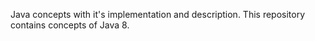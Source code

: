 Java concepts with it's implementation and description.
This repository contains concepts of Java 8.
